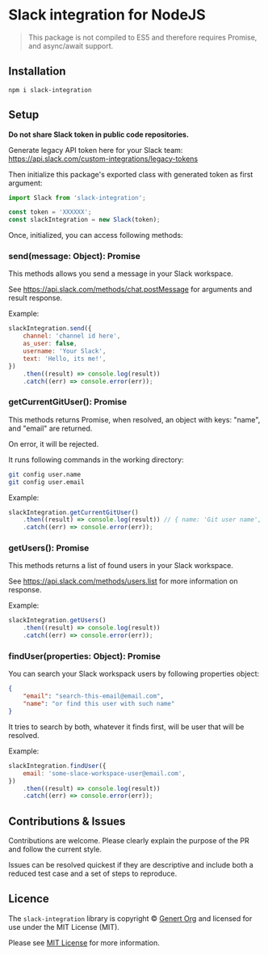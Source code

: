 # Slack integration for NodeJS

> This package is not compiled to ES5 and therefore requires Promise, and async/await support.

## Installation
```
npm i slack-integration
```

## Setup
**Do not share Slack token in public code repositories.**

Generate legacy API token here for your Slack team: https://api.slack.com/custom-integrations/legacy-tokens

Then initialize this package's exported class with generated token as first argument:
```javascript
import Slack from 'slack-integration';

const token = 'XXXXXX';
const slackIntegration = new Slack(token);
```

Once, initialized, you can access following methods:

### send(message: Object): Promise
This methods allows you send a message in your Slack workspace.

See https://api.slack.com/methods/chat.postMessage for arguments and result response.

Example:
```javascript
slackIntegration.send({
    channel: 'channel id here',
    as_user: false,
    username: 'Your Slack',
    text: 'Hello, its me!',
})
    .then((result) => console.log(result))
    .catch((err) => console.error(err));
```

### getCurrentGitUser(): Promise
This methods returns Promise, when resolved, an object with keys: "name", and "email" are returned.

On error, it will be rejected.

It runs following commands in the working directory:
```bash
git config user.name
git config user.email
```

Example:
```javascript
slackIntegration.getCurrentGitUser()
    .then((result) => console.log(result)) // { name: 'Git user name', email: 'Git user email' }
    .catch((err) => console.error(err));
```

### getUsers(): Promise
This methods returns a list of found users in your Slack workspace.

See https://api.slack.com/methods/users.list for more information on response.

Example:
```javascript
slackIntegration.getUsers()
    .then((result) => console.log(result))
    .catch((err) => console.error(err));
```

### findUser(properties: Object): Promise
You can search your Slack workspack users by following properties object:
```json
{
    "email": "search-this-email@email.com",
    "name": "or find this user with such name"
}
```

It tries to search by both, whatever it finds first, will be user that will be resolved.

Example:
```javascript
slackIntegration.findUser({
    email: 'some-slace-workspace-user@email.com',
})
    .then((result) => console.log(result))
    .catch((err) => console.error(err));
```

## Contributions & Issues
Contributions are welcome. Please clearly explain the purpose of the PR and follow the current style.

Issues can be resolved quickest if they are descriptive and include both a reduced test case and a set of steps to reproduce.

## Licence
The `slack-integration` library is copyright © [Genert Org](http://genert.org) and licensed for use under the MIT License (MIT).

Please see [MIT License](LICENSE) for more information.